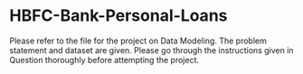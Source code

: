 # HBFC-Bank-Personal-Loans
Please refer to the file for the project on Data Modeling. The problem statement and dataset are given. Please go through the instructions given in Question thoroughly before attempting the project.
